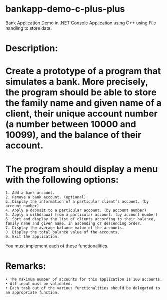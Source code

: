 # bankapp-demo-c-plus-plus
Bank Application Demo in .NET Console Application using C++ using File handling to store data.

# Description:
# Create a prototype of a program that simulates a bank. More precisely, the program should be able to store the family name and given name of a client, their unique account number (a number between 10000 and 10099), and the balance of their account.
# The program should display a menu with the following options:
    1. Add a bank account.
    2. Remove a bank account. (optional)
    3. Display the information of a particular client’s account. (by account number)
    4. Apply a deposit to a particular account. (by account number)
    5. Apply a withdrawal from a particular account. (by account number)
    6. Sort and display the list of clients according to their balance, family name and given name, in ascending or descending order.
    7. Display the average balance value of the accounts.
    8. Display the total balance value of the accounts.
    9. Exit the application.

You must implement each of these functionalities.

# Remarks:
    • The maximum number of accounts for this application is 100 accounts.
    • All input must be validated.
    • Each task out of the various functionalities should be delegated to an appropriate function.
